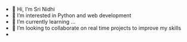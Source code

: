 - 👋 Hi, I’m Sri Nidhi
- 👀 I’m interested in Python and web development
- 🌱 I’m currently learning ...
- 💞️ I’m looking to collaborate on real time projects to improve my skills
- 

<!---
thenidhi1006/thenidhi1006 is a ✨ special ✨ repository because its `README.md` (this file) appears on your GitHub profile.
You can click the Preview link to take a look at your changes.
--->
